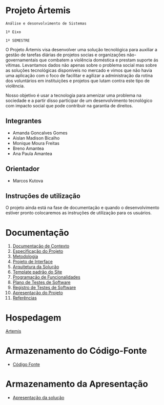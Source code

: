 # Projeto Ártemis

`Análise e desonvolvimento de Sistemas`

`1º Eixo`

`1º SEMESTRE`

O Projeto Ártemis visa desenvolver uma solução tecnológica para auxiliar a gestão de tarefas diárias de projetos socias e organizações não-governamentais que combatem a violência doméstica e prestam suporte ás vítimas. Levantamos dados não apenas sobre o problema social mas sobre as soluções tecnológicas disponíveis no mercado e vimos que não havia uma aplicação com o foco de facilitar e agilizar a administração da rotina dos voluntários em  instituições e projetos que lutam contra este tipo de violência.

Nosso objetivo é usar a tecnologia para amenizar uma problema na sociedade e a partir disso participar de um desenvolvimento tecnológico com impacto social que pode contribuir na garantia de direitos.

## Integrantes


* Amanda Goncalves Gomes
* Aislan Madison Bicalho
* Monique Moura Freitas
* Breno Amantea
* Ana Paula Amantea

## Orientador

* Marcos Kutova

## Instruções de utilização

O projeto ainda está na fase de documentação e quando o desenvolvimento estiver pronto colocaremos as instruções de utilização para os usuários.

# Documentação

<ol>
<li><a href="docs/01-Documentação de Contexto.md"> Documentação de Contexto</a></li>
<li><a href="docs/02-Especificação do Projeto.md"> Especificação do Projeto</a></li>
<li><a href="docs/03-Metodologia.md"> Metodologia</a></li>
<li><a href="docs/04-Projeto de Interface.md"> Projeto de Interface</a></li>
<li><a href="docs/05-Arquitetura da Solução.md"> Arquitetura da Solução</a></li>
<li><a href="docs/06-Template padrão do Site.md"> Template padrão do Site</a></li>
<li><a href="docs/07-Programação de Funcionalidades.md"> Programação de Funcionalidades</a></li>
<li><a href="docs/08-Plano de Testes de Software.md"> Plano de Testes de Software</a></li>
<li><a href="docs/09-Registro de Testes de Software.md"> Registro de Testes de Software</a></li>
<li><a href="docs/10-Apresentação do Projeto.md"> Apresentação do Projeto</a></li>
<li><a href="docs/11-Referências.md"> Referências</a></li>
</ol>

# Hospedagem

[Artemis](https://icei-puc-minas-pmv-ads.github.io/Artemis/src/ARTEMIS%20FINAL/)

# Armazenamento do Código-Fonte

* <a href="src/README.md">Código Fonte</a>

# Armazenamento da Apresentação

* <a href="presentation/README.md">Apresentação da solução</a>
